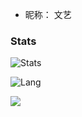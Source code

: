 * 昵称： 文艺
### Stats

![Stats](https://github-readme-stats.vercel.app/api?username=wenyi401&show_icons=true&icon_color=47A69E&title_color=47A69E&count_private=true)    

![Lang](https://github-readme-stats.vercel.app/api/top-langs/?username=wenyi401&layout=compact&title_color=47A69E&hide=html,css,c,c%2B%2B)   

![](https://komarev.com/ghpvc/?username=wenyi401)  